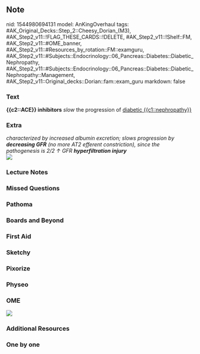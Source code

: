 ## Note
nid: 1544980694131
model: AnKingOverhaul
tags: #AK_Original_Decks::Step_2::Cheesy_Dorian_(M3), #AK_Step2_v11::!FLAG_THESE_CARDS::!DELETE, #AK_Step2_v11::!Shelf::FM, #AK_Step2_v11::#OME_banner, #AK_Step2_v11::#Resources_by_rotation::FM::examguru, #AK_Step2_v11::#Subjects::Endocrinology::06_Pancreas::Diabetes::Diabetic_Nephropathy, #AK_Step2_v11::#Subjects::Endocrinology::06_Pancreas::Diabetes::Diabetic_Nephropathy::Management, #AK_Step2_v11::Original_decks::Dorian::fam::exam_guru
markdown: false

### Text
<div>
  <b>{{c2::ACE}} inhibitors</b> <i>slow</i> the progression of
  <u>diabetic {{c1::nephropathy}}</u>
</div>

### Extra
<div>
  <i>characterized by increased albumin excretion; slows
  progression</i> <i>by <b>decreasing GFR</b> (no more AT2 efferent
  constriction), since the pathogenesis is 2/2 ↑ GFR
  <b>hyperfiltration injury</b></i>
</div>
<div>
  <i><img src="paste-344769909752302.jpg"></i>
</div>

### Lecture Notes


### Missed Questions


### Pathoma


### Boards and Beyond


### First Aid


### Sketchy


### Pixorize


### Physeo


### OME
<div class="ome-widget">
  <a href="https://onlinemeded.org?ref=anki"><img src=
  "_OME_AnkiFlashcards_General_4.png"></a>
</div>

### Additional Resources


### One by one

